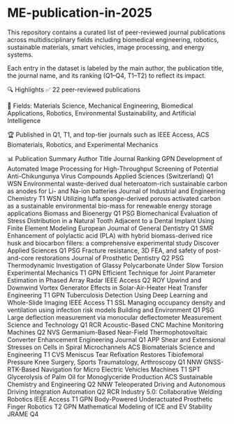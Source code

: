 # ME-publication-in-2025
This repository contains a curated list of peer-reviewed journal publications across multidisciplinary fields including biomedical engineering, robotics, sustainable materials, smart vehicles, image processing, and energy systems.

Each entry in the dataset is labeled by the main author, the publication title, the journal name, and its ranking (Q1–Q4, T1–T2) to reflect its impact.

🔍 Highlights
✅ 22 peer-reviewed publications

🧠 Fields: Materials Science, Mechanical Engineering, Biomedical Applications, Robotics, Environmental Sustainability, and Artificial Intelligence

🏆 Published in Q1, T1, and top-tier journals such as IEEE Access, ACS Biomaterials, Robotics, and Experimental Mechanics

📊 Publication Summary
Author	Title	Journal	Ranking
GPN	Development of Automated Image Processing for High-Throughput Screening of Potential Anti-Chikungunya Virus Compounds	Applied Sciences (Switzerland)	Q1
WSN	Environmental waste-derived dual heteroatom-rich sustainable carbon as anodes for Li- and Na-ion batteries	Journal of Industrial and Engineering Chemistry	T1
WSN	Utilizing luffa sponge-derived porous activated carbon as a sustainable environmental bio-mass for renewable energy storage applications	Biomass and Bioenergy	Q1
PSG	Biomechanical Evaluation of Stress Distribution in a Natural Tooth Adjacent to a Dental Implant Using Finite Element Modeling	European Journal of General Dentistry	Q1
SMR	Enhancement of polylactic acid (PLA) with hybrid biomass-derived rice husk and biocarbon fillers: a comprehensive experimental study	Discover Applied Sciences	Q1
PSG	Fracture resistance, 3D FEA, and safety of post-and-core restorations	Journal of Prosthetic Dentistry	Q2
PSG	Thermodynamic Investigation of Glassy Polycarbonate Under Slow Torsion	Experimental Mechanics	T1
GPN	Efficient Technique for Joint Parameter Estimation in Phased Array Radar	IEEE Access	Q2
ROY	Upwind and Downwind Vortex Generator Effects in Solar-Air-Heater	Heat Transfer Engineering	T1
GPN	Tuberculosis Detection Using Deep Learning and Whole-Slide Imaging	IEEE Access	T1
SSL	Managing occupancy density and ventilation using infection risk models	Building and Environment	Q1
PSG	Large deflection measurement via monocular deflectometer	Measurement Science and Technology	Q1
RCR	Acoustic-Based CNC Machine Monitoring	Machines	Q2
NVS	Germanium-Based Near-Field Thermophotovoltaic Converter Enhancement	Engineering Journal	Q1
APP	Shear and Extensional Stresses on Cells in Spiral Microchannels	ACS Biomaterials Science and Engineering	T1
CVS	Meniscus Tear Refixation Restores Tibiofemoral Pressure	Knee Surgery, Sports Traumatology, Arthroscopy	Q1
NNW	GNSS-RTK-Based Navigation for Micro Electric Vehicles	Machines	T1
SPT	Glycerolysis of Palm Oil for Monoglyceride Production	ACS Sustainable Chemistry and Engineering	Q2
NNW	Teleoperated Driving and Autonomous Driving Integration	Automation	Q2
RCR	Industry 5.0: Collaborative Welding Robotics	IEEE Access	T1
GPN	Body-Powered Underactuated Prosthetic Finger	Robotics	T2
GPN	Mathematical Modeling of ICE and EV Stability	JRAME	Q4
